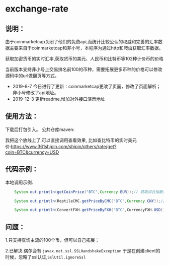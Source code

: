 # exchange-rate

## 说明：
由于coinmarketcap关闭了他们的免费api,而统计比较公认的权威和完善的汇率数据主要来自于coinmarketcap和非小号，本程序为通过http和爬虫获取汇率数据。

获取加密货币的实时汇率,获取货币的美元、人民币和比特币等102种计价币的价格

当前版本支持非小号上交易排名前100的币种，需要拓展更多币种的价格可以修改源码中的url做翻页等方式。

- 2019-8-7 今日进行了更新：coinmarketcap更改了页面，修改了页面解析；非小号修改了api地址。
- 2019-12-3 更新readme,增加对外接口演示地址

## 使用方法：
下载后打包引入。
公共仓库maven:

我把这个放线上了,可以直接调用查看效果,
比如查比特币的实时美元价:https://www.361shipin.com/shipin/others/rate/get?coin=BTC&currency=USD


## 代码示例：
本地调用示例.

```java
    System.out.println(getCoinPrice("BTC",Currency.EUR));// 获取综合指数价(汇率)

    System.out.println(ReptileCMC.getPriceByCMC("BTC",Currency.CNY));// 获取coinmarketcap的价(汇率)

    System.out.println(ConvertFXH.getPriceByFXH("BTC",CurrencyFXH.USD));// 获取feixiaohao的价(汇率)
```

## 问题：

1.只支持查询主流的100个币，但可以自己拓展；

2.已解决.偶尔会有    ```javax.net.ssl.SSLHandshakeException```
于是在创建client的时候，忽略了ssl认证,```SslUtil.ignoreSsl```


